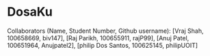 # DosaKu
Collaborators (Name, Student Number, Github username): 
[Vraj Shah, 100658669, biv147], 
[Raj Parikh, 100655911, rajP99], 
[Anuj Patel, 100651964, Anujpatel2], 
[philip Dos Santos, 100625145, philipUOIT]


          
               
